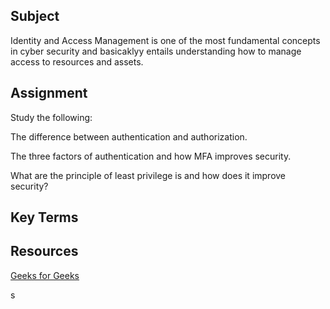 ## Subject
Identity and Access Management is one of the most fundamental concepts in cyber security and basicaklyy entails understanding how to manage access to resources and assets.

##  Assignment
Study the following:

The difference between authentication and authorization.

The three factors of authentication and how MFA improves security.

What are the principle of least privilege is and how does it improve security?

##  Key Terms

##  Resources

[Geeks for Geeks](https://www.geeksforgeeks.org/difference-between-authentication-and-authorization/)

s
